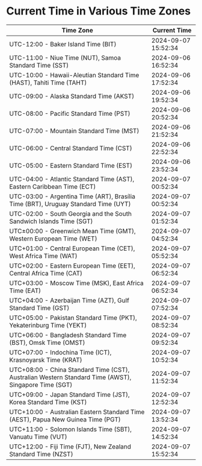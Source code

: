 # Current Time in Various Time Zones

| Time Zone | Current Time |
|-----------|--------------|
| UTC-12:00 - Baker Island Time (BIT) | 2024-09-07 15:52:34 |
| UTC-11:00 - Niue Time (NUT), Samoa Standard Time (SST) | 2024-09-06 16:52:34 |
| UTC-10:00 - Hawaii-Aleutian Standard Time (HAST), Tahiti Time (TAHT) | 2024-09-06 17:52:34 |
| UTC-09:00 - Alaska Standard Time (AKST) | 2024-09-06 19:52:34 |
| UTC-08:00 - Pacific Standard Time (PST) | 2024-09-06 20:52:34 |
| UTC-07:00 - Mountain Standard Time (MST) | 2024-09-06 21:52:34 |
| UTC-06:00 - Central Standard Time (CST) | 2024-09-06 22:52:34 |
| UTC-05:00 - Eastern Standard Time (EST) | 2024-09-06 23:52:34 |
| UTC-04:00 - Atlantic Standard Time (AST), Eastern Caribbean Time (ECT) | 2024-09-07 00:52:34 |
| UTC-03:00 - Argentina Time (ART), Brasília Time (BRT), Uruguay Standard Time (UYT) | 2024-09-07 00:52:34 |
| UTC-02:00 - South Georgia and the South Sandwich Islands Time (SGT) | 2024-09-07 01:52:34 |
| UTC±00:00 - Greenwich Mean Time (GMT), Western European Time (WET) | 2024-09-07 04:52:34 |
| UTC+01:00 - Central European Time (CET), West Africa Time (WAT) | 2024-09-07 05:52:34 |
| UTC+02:00 - Eastern European Time (EET), Central Africa Time (CAT) | 2024-09-07 06:52:34 |
| UTC+03:00 - Moscow Time (MSK), East Africa Time (EAT) | 2024-09-07 06:52:34 |
| UTC+04:00 - Azerbaijan Time (AZT), Gulf Standard Time (GST) | 2024-09-07 07:52:34 |
| UTC+05:00 - Pakistan Standard Time (PKT), Yekaterinburg Time (YEKT) | 2024-09-07 08:52:34 |
| UTC+06:00 - Bangladesh Standard Time (BST), Omsk Time (OMST) | 2024-09-07 09:52:34 |
| UTC+07:00 - Indochina Time (ICT), Krasnoyarsk Time (KRAT) | 2024-09-07 10:52:34 |
| UTC+08:00 - China Standard Time (CST), Australian Western Standard Time (AWST), Singapore Time (SGT) | 2024-09-07 11:52:34 |
| UTC+09:00 - Japan Standard Time (JST), Korea Standard Time (KST) | 2024-09-07 12:52:34 |
| UTC+10:00 - Australian Eastern Standard Time (AEST), Papua New Guinea Time (PGT) | 2024-09-07 13:52:34 |
| UTC+11:00 - Solomon Islands Time (SBT), Vanuatu Time (VUT) | 2024-09-07 14:52:34 |
| UTC+12:00 - Fiji Time (FJT), New Zealand Standard Time (NZST) | 2024-09-07 15:52:34 |
